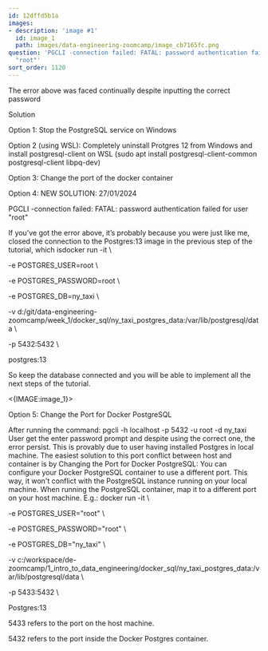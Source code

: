 ```yaml
---
id: 12dffd5b1a
images:
- description: 'image #1'
  id: image_1
  path: images/data-engineering-zoomcamp/image_cb7165fc.png
question: 'PGCLI -connection failed: FATAL: password authentication failed for user
  "root"'
sort_order: 1120
---
```


The error above was faced continually despite inputting the correct password

Solution

Option 1: Stop the PostgreSQL service on Windows

Option 2 (using WSL): Completely uninstall Protgres 12 from Windows and install postgresql-client on WSL (sudo apt install postgresql-client-common postgresql-client libpq-dev)

Option 3: Change the port of the docker container

Option 4: NEW SOLUTION: 27/01/2024

PGCLI -connection failed: FATAL:  password authentication failed for user "root"

If you’ve got the error above, it’s probably because you were just like me, closed the connection to the Postgres:13 image in the previous step of the tutorial, which isdocker run -it \

-e POSTGRES_USER=root \

-e POSTGRES_PASSWORD=root \

-e POSTGRES_DB=ny_taxi \

-v d:/git/data-engineering-zoomcamp/week_1/docker_sql/ny_taxi_postgres_data:/var/lib/postgresql/data \

-p 5432:5432 \

postgres:13

So keep the database connected and you will be able to implement all the next steps of the tutorial.

<{IMAGE:image_1}>

Option 5: Change the Port for Docker PostgreSQL

After running the command: pgcli -h localhost -p 5432 -u root -d ny_taxi User get the enter password prompt and despite using the correct one, the error persist. This is provably due to user having installed Postgres in local machine. The easiest solution to this port conflict between host and container is by Changing the Port for Docker PostgreSQL: You can configure your Docker PostgreSQL container to use a different port. This way, it won't conflict with the PostgreSQL instance running on your local machine. When running the PostgreSQL container, map it to a different port on your host machine. E.g.: docker run -it \\

-e POSTGRES_USER="root" \\

-e POSTGRES_PASSWORD="root" \\

-e POSTGRES_DB="ny_taxi" \\

-v c:/workspace/de-zoomcamp/1_intro_to_data_engineering/docker_sql/ny_taxi_postgres_data:/var/lib/postgresql/data \\

-p 5433:5432 \\

Postgres:13

5433 refers to the port on the host machine.

5432 refers to the port inside the Docker Postgres container.

